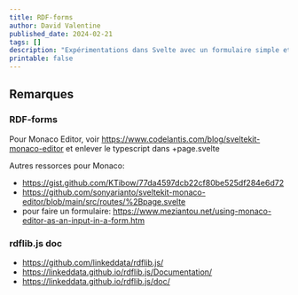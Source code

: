 ```yaml
---
title: RDF-forms
author: David Valentine
published_date: 2024-02-21
tags: []
description: "Expérimentations dans Svelte avec un formulaire simple et la librairie JS rdflib.js."
printable: false
---
```

## Remarques

### RDF-forms

Pour Monaco Editor, voir https://www.codelantis.com/blog/sveltekit-monaco-editor et enlever le typescript dans +page.svelte

Autres ressorces pour Monaco:

- https://gist.github.com/KTibow/77da4597dcb22cf80be525df284e6d72
- https://github.com/sonyarianto/sveltekit-monaco-editor/blob/main/src/routes/%2Bpage.svelte
- pour faire un formulaire: https://www.meziantou.net/using-monaco-editor-as-an-input-in-a-form.htm

### rdflib.js doc

- https://github.com/linkeddata/rdflib.js/
- https://linkeddata.github.io/rdflib.js/Documentation/
- https://linkeddata.github.io/rdflib.js/doc/